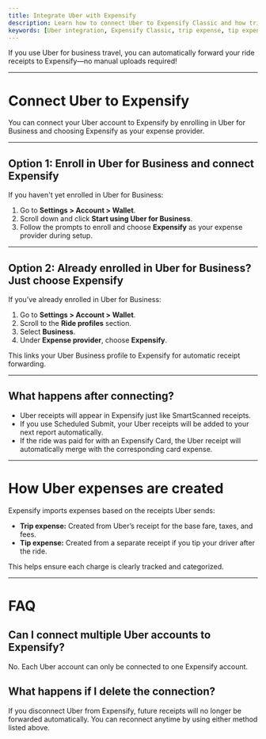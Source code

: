 ```yaml
---
title: Integrate Uber with Expensify
description: Learn how to connect Uber to Expensify Classic and how trip and tip expenses appear as separate entries based on Uber receipts.
keywords: [Uber integration, Expensify Classic, trip expense, tip expense, connect Uber, import Uber receipts]
---
```

<div id="expensify-classic" markdown="1">

If you use Uber for business travel, you can automatically forward your ride receipts to Expensify—no manual uploads required!

---

# Connect Uber to Expensify

You can connect your Uber account to Expensify by enrolling in Uber for Business and choosing Expensify as your expense provider.

---

## Option 1: Enroll in Uber for Business and connect Expensify

If you haven't yet enrolled in Uber for Business:

1. Go to **Settings > Account > Wallet**.
2. Scroll down and click **Start using Uber for Business**.
3. Follow the prompts to enroll and choose **Expensify** as your expense provider during setup.

---

## Option 2: Already enrolled in Uber for Business? Just choose Expensify

If you’ve already enrolled in Uber for Business:

1. Go to **Settings > Account > Wallet**.
2. Scroll to the **Ride profiles** section.
3. Select **Business**.
4. Under **Expense provider**, choose **Expensify**.

This links your Uber Business profile to Expensify for automatic receipt forwarding.

---

## What happens after connecting?

- Uber receipts will appear in Expensify just like SmartScanned receipts.
- If you use Scheduled Submit, your Uber receipts will be added to your next report automatically.
- If the ride was paid for with an Expensify Card, the Uber receipt will automatically merge with the corresponding card expense.

---

# How Uber expenses are created

Expensify imports expenses based on the receipts Uber sends:

- **Trip expense:** Created from Uber’s receipt for the base fare, taxes, and fees.
- **Tip expense:** Created from a separate receipt if you tip your driver after the ride.

This helps ensure each charge is clearly tracked and categorized.

---

# FAQ

## Can I connect multiple Uber accounts to Expensify?

No. Each Uber account can only be connected to one Expensify account.

## What happens if I delete the connection?

If you disconnect Uber from Expensify, future receipts will no longer be forwarded automatically. You can reconnect anytime by using either method listed above.

</div>

